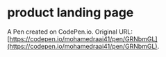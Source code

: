 # product landing page

A Pen created on CodePen.io. Original URL: [https://codepen.io/mohamedraai41/pen/GRNbmGL](https://codepen.io/mohamedraai41/pen/GRNbmGL).


